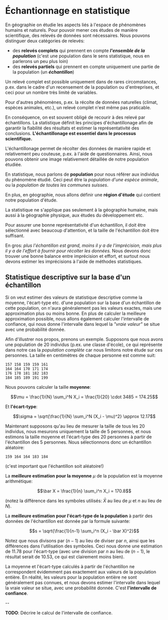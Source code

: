 # Échantionnage en statistique

En géographie on étudie les aspects liés à l'espace de phénomènes humains et naturels. Pour pouvoir mener ces études de manière scientifique, des relevés de données sont nécessaires. Nous pouvons distinguer deux catégories de relevés:

- des __relevés complets__ qui prennent en compte ___l'ensemble de la population___ (c'est une population dans le sens statistique, nous en parlerons un peu plus loin)
- des __relevés partiels__ qui prennent en compte uniquement une partie de la population (un ___échantillon___)

Un relevé complet est possible uniquement dans de rares circomstances, p.ex. dans le cadre d'un recensement de la population ou d'entreprises, et ceci pour un nombre très limité de variables.

Pour d'autres phénomènes, p.ex. la récolte de données naturelles (climat, espèces animales, etc.), un relevé complet n'est même pas praticable.

En conséquence, on est souvent obligé de recourir à des relevé par échantillons. La statistique définit les principes d'échantillonage afin de garantir la fiabilité des résultats et estimer la représentativité des conclusions. __L'échantillonage est essentiel dans le processus scientifique.__

L'échantillonage permet de récolter des données de manière rapide et relativement peu couteuse, p.ex. à l'aide de questionnaires. Ainsi, nous pouvons obtenir une image relativement détaillée de notre population étudiée.

En statistique, nous parlons de __population__ pour nous référer aux individus du phénomène étudié. Ceci peut être la _population d'une espèce animale_, ou la _population de toutes les communes suisses_.

En plus, en géographie, nous allons définir une __région d'étude__ qui contient notre population d'étude.

La statistique ne s'applique pas seulement à la géographie humaine, mais aussi à la géographie physique, aux études du développement etc.

Pour assurer une bonne représentativité d'un échantillon, il doit être sélectionné avec beaucoup d'attention, et la taille de l'échantillon doit être suffisant.

En gros: _plus l'échantillon est grand, moins il y a de l'imprécision, mais plus il y a de l'effort à fournir pour récolter les données._ Nous devons donc trouver une bonne balance entre imprécision et effort, et surtout nous devons estimer les imprécisions à l'aide de méthodes statistiques.


## Statistique descriptive sur la base d'un échantillon

Si on veut estimer des valeurs de statistique descriptive comme la moyenne, l'écart-type etc. d'une population sur la base d'un échantillon de cette population, on n'aura généralement pas les valeurs exactes, mais une approximation plus ou moins bonne. En plus de calculer la meilleure approximation possible, nous allons également calculer l'intervalle de confiance, qui nous donne l'intervalle dans lequel la _"vraie valeur"_ se situe avec une probabilité donnée.

Afin d'illustrer nos propos, prenons un exemple. Supposons que nous avons une population de 20 individus (p.ex. une classe d'école), ce qui représente dans notre cas la _population complète_ car nous limitons notre étude sur ces personnes. La taille en centimètres de chaque personne est comme suit:

	157 158 159 159 161 
	164 164 170 171 174
	176 178 181 182 183 
	184 185 189 191 199

Nous pouvons calculer la taille __moyenne__:

$$\mu = \frac{1}{N} \sum_i^N X_i = \frac{1}{20} \cdot 3485 = 174.25$$

Et __l'écart-type__:

$$\sigma = \sqrt{\frac{1}{N} \sum_i^N (X_i - \mu)^2} \approx 12.17$$

Maintenant supposons qu'au lieu de mesurer la taille de tous les 20 individus, nous mesurons uniquement la taille de 5 personnes, et nous estimons la taille moyenne et l'écart-type des 20 personnes à partir de l'échantillon des 5 personnes. Nous sélectionnons donc un échantillon aléatoire:

	159 164 164 183 184

(c'est important que l'échantillon soit aléatoire!)

La __meilleure estimation pour la moyenne__ $\mu$ de la population est la moyenne arithmétique:

$$\bar X = \frac{1}{n} \sum_i^n X_i = 170.8$$

(notez la différence dans les symboles utilisés: $\bar X$ au lieu de $\mu$ et $n$ au lieu de $N$).

La __meilleure estimation pour l'écart-type de la population__ à partir des données de l'échantillon est donnée par la formule suivante:

$$s = \sqrt{\frac{1}{n-1} \sum_i^n (X_i - \bar X)^2}$$

Notez que nous divisons par $(n-1)$ au lieu de diviser par $n$, ainsi que les différences dans l'utilisation des symboles. Ceci nous donne une estimation de $11.78$ pour l'écart-type (avec une division par $n$ au lieu de $(n-1)$, le résultat serait de $10.53$, ce qui est clairement moins bien).

La moyenne et l'écart-type calculés à partir de l'échantillon ne correspondent évidemment pas exactement aux valeurs de la population entière. En réalité, les valeurs pour la population entière ne sont généralement pas connues, et nous devons estimer l'intervalle dans lequel la vraie valeur se situe, avec une probabilité donnée. C'est __l'intervalle de confiance__.

--

**TODO**: Décrire le calcul de l'intervalle de confiance.  
